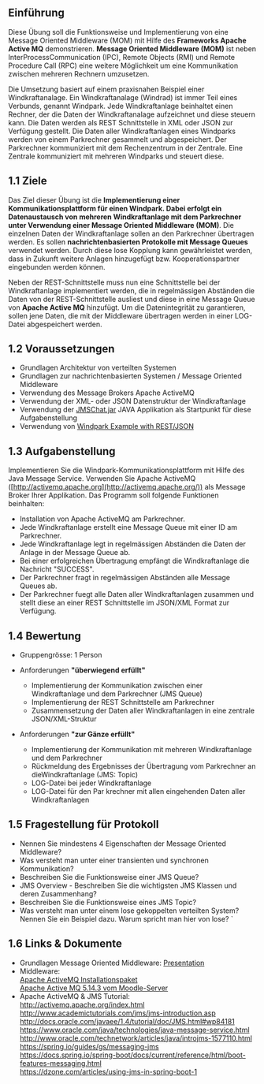 ## Einführung

Diese Übung soll die Funktionsweise und Implementierung von eine Message Oriented Middleware (MOM) mit Hilfe des **Frameworks Apache Active MQ** demonstrieren. **Message Oriented Middleware (MOM)** ist neben InterProcessCommunication (IPC), Remote Objects (RMI) und Remote Procedure Call (RPC) eine weitere Möglichkeit um eine Kommunikation zwischen mehreren Rechnern umzusetzen.

Die Umsetzung basiert auf einem praxisnahen Beispiel einer Windkraftanalage. Ein Windkraftanalage (Windrad) ist immer Teil eines Verbunds, genannt Windpark. Jede Windkraftanlage beinhaltet einen Rechner, der die Daten der Windkraftanalage aufzeichnet und diese steuern kann. Die Daten werden als REST Schnittstelle in XML oder JSON zur Verfügung gestellt. Die Daten aller Windkraftanlagen eines Windparks werden von einem Parkrechner gesammelt und abgespeichert. Der Parkrechner kommuniziert mit dem Rechenzentrum in der Zentrale. Eine Zentrale kommuniziert mit mehreren Windparks und steuert diese.

## 1.1 Ziele  

Das Ziel dieser Übung ist die **Implementierung einer Kommunikationsplattform für einen Windpark. Dabei erfolgt ein Datenaustausch von mehreren Windkraftanlage mit dem Parkrechner unter Verwendung einer Message Oriented Middleware (MOM)**. Die einzelnen Daten der Windkraftanlage sollen an den Parkrechner ü<span>bertragen werden</span>. Es sollen **nachrichtenbasierten Protokolle mit Message Queues** verwendet werden. Durch diese lose Kopplung kann gewährleistet werden, dass in Zukunft weitere Anlagen hinzugefügt bzw. Kooperationspartner eingebunden werden können.

Neben der REST-Schnittstelle muss nun eine Schnittstelle bei der Windkraftanlage implementiert werden, die in regelmässigen Abständen die Daten von der REST-Schnittstelle ausliest und diese in eine Message Queue von **Apache Active MQ** hinzufügt. Um die Datenintegrität zu garantieren, sollen jene Daten, die mit der Middleware übertragen werden in einer LOG-Datei abgespeichert werden.  

## 1.2 Voraussetzungen

*   Grundlagen Architektur von verteilten Systemen
*   Grundlagen zur nachrichtenbasierten Systemen / Message Oriented Middleware  
*   Verwendung des Message Brokers Apache ActiveMQ
*   Verwendung der XML- oder JSON Datenstruktur der Windkraftanlage
*   Verwendung der [JMSChat.jar](https://elearning.tgm.ac.at/mod/resource/view.php?id=78649) JAVA Applikation als Startpunkt für diese Aufgabenstellung  
*   Verwendung von [Windpark Example with REST/JSON](https://elearning.tgm.ac.at/mod/resource/view.php?id=78834)

## 1.3 Aufgabenstellung

Implementieren Sie die Windpark-Kommunikationsplattform mit Hilfe des Java Message Service. Verwenden Sie Apache ActiveMQ ([http://activemq.apache.org](http://activemq.apache.org/)) als Message Broker Ihrer Applikation. Das Programm soll folgende Funktionen beinhalten:

 *   Installation von Apache ActiveMQ am Parkrechner.
 *   Jede Windkraftanlage erstellt eine Message Queue mit einer ID am Parkrechner.
 *   Jede Windkraftanlage legt in regelmässigen Abständen die Daten der Anlage in der Message Queue ab.
 *   Bei einer erfolgreichen Übertragung empfängt die Windkraftanlage die Nachricht "SUCCESS".
 *   Der Parkrechner fragt in regelmässigen Abständen alle Message Queues ab.
 *   Der Parkrechner fuegt alle Daten aller Windkraftanlagen zusammen und stellt diese an einer REST Schnittstelle im JSON/XML Format zur Verfügung.  

## 1.4 Bewertung  

 *   Gruppengrösse: 1 Person  
 *   Anforderungen **"überwiegend erfüllt"**
	 *   Implementierung der Kommunikation zwischen einer Windkraftanlage und dem Parkrechner (JMS Queue)  
	 *   Implementierung der REST Schnittstelle am Parkrechner
	 *   Zusammensetzung der Daten aller Windkraftanlagen in eine zentrale JSON/XML-Struktur

 *   Anforderungen **"zur Gänze erfüllt"**
	 *   Implementierung der Kommunikation mit mehreren Windkraftanlage und dem Parkrechner  
	 *   Rückmeldung des Ergebnisses der Übertragung vom Parkrechner an dieWindkraftanlage (JMS: Topic)  
	 *   LOG-Datei bei jeder Windkraftanlage
	 *   LOG-Datei für den Par krechner mit allen eingehenden Daten aller Windkraftanlagen

## 1.5 Fragestellung für Protokoll

 *   Nennen Sie mindestens 4 Eigenschaften der Message Oriented Middleware?  
 *   Was versteht man unter einer transienten und synchronen Kommunikation?
 *   Beschreiben Sie die Funktionsweise einer JMS Queue?
 *   JMS Overview - Beschreiben Sie die wichtigsten JMS Klassen und deren Zusammenhang?
 *   Beschreiben Sie die Funktionsweise eines JMS Topic?
 *   Was versteht man unter einem lose gekoppelten verteilten System? Nennen Sie ein Beispiel dazu. Warum spricht man hier von lose?
`
## 1.6 Links & Dokumente

 *   Grundlagen Message Oriented Middleware: [Presentation](https://elearning.tgm.ac.at/mod/resource/view.php?id=75248&redirect=1)
*   Middleware:  
  [Apache ActiveMQ Installationspaket](http://activemq.apache.org/activemq-5153-release.html)  
  [Apache Active MQ 5.14.3 vom Moodle-Server](https://elearning.tgm.ac.at/mod/resource/view.php?id=78648)
*   Apache ActiveMQ & JMS Tutorial:   
  http://activemq.apache.org/index.html   
  http://www.academictutorials.com/jms/jms-introduction.asp   
  http://docs.oracle.com/javaee/1.4/tutorial/doc/JMS.html#wp84181    
  https://www.oracle.com/java/technologies/java-message-service.html   
  http://www.oracle.com/technetwork/articles/java/introjms-1577110.html  
  https://spring.io/guides/gs/messaging-jms  
  https://docs.spring.io/spring-boot/docs/current/reference/html/boot-features-messaging.html  
  https://dzone.com/articles/using-jms-in-spring-boot-1  
